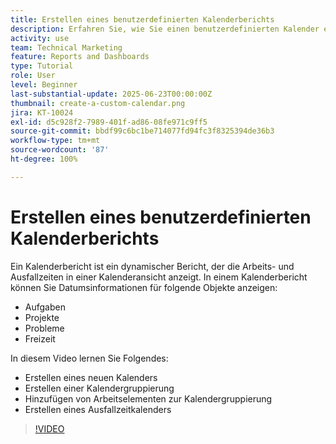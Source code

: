 ```yaml
---
title: Erstellen eines benutzerdefinierten Kalenderberichts
description: Erfahren Sie, wie Sie einen benutzerdefinierten Kalender erstellen, in dem Arbeitselemente und persönliche Ausfallzeiten dargestellt werden.
activity: use
team: Technical Marketing
feature: Reports and Dashboards
type: Tutorial
role: User
level: Beginner
last-substantial-update: 2025-06-23T00:00:00Z
thumbnail: create-a-custom-calendar.png
jira: KT-10024
exl-id: d5c928f2-7989-401f-ad86-08fe971c9ff5
source-git-commit: bbdf99c6bc1be714077fd94fc3f8325394de36b3
workflow-type: tm+mt
source-wordcount: '87'
ht-degree: 100%

---
```


# Erstellen eines benutzerdefinierten Kalenderberichts

Ein Kalenderbericht ist ein dynamischer Bericht, der die Arbeits- und Ausfallzeiten in einer Kalenderansicht anzeigt. In einem Kalenderbericht können Sie Datumsinformationen für folgende Objekte anzeigen:

* Aufgaben
* Projekte
* Probleme
* Freizeit

In diesem Video lernen Sie Folgendes:

* Erstellen eines neuen Kalenders
* Erstellen einer Kalendergruppierung
* Hinzufügen von Arbeitselementen zur Kalendergruppierung
* Erstellen eines Ausfallzeitkalenders

>[!VIDEO](https://video.tv.adobe.com/v/3452402/?quality=12&learn=on&enablevpops=1&captions=ger)

